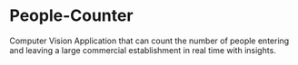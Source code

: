 # People-Counter
Computer Vision Application that can count the number of people entering and leaving a large commercial establishment in real time with insights.
